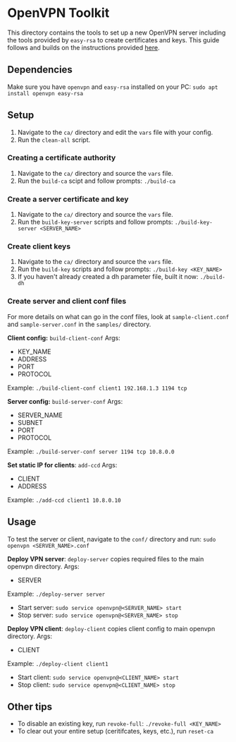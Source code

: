 # OpenVPN Toolkit

This directory contains the tools to set up a new OpenVPN server including the tools provided by `easy-rsa` to create certificates and keys. This guide follows and builds on the instructions provided [here](https://openvpn.net/community-resources/setting-up-your-own-certificate-authority-ca/).

## Dependencies

Make sure you have `openvpn` and `easy-rsa` installed on your PC: `sudo apt install openvpn easy-rsa`

## Setup

1. Navigate to the `ca/` directory and edit the `vars` file with your config.
2. Run the `clean-all` script.

### Creating a certificate authority

1. Navigate to the `ca/` directory and source the `vars` file.
2. Run the `build-ca` scipt and follow prompts: `./build-ca`

### Create a server certificate and key

1. Navigate to the `ca/` directory and source the `vars` file.
2. Run the `build-key-server` scripts and follow prompts: `./build-key-server <SERVER_NAME>`

### Create client keys

1. Navigate to the `ca/` directory and source the `vars` file.
2. Run the `build-key` scripts and follow prompts: `./build-key <KEY_NAME>`
3. If you haven't already created a dh parameter file, built it now: `./build-dh`

### Create server and client conf files

For more details on what can go in the conf files, look at `sample-client.conf` and `sample-server.conf` in the `samples/` directory.

**Client config:** `build-client-conf` 
Args:
- KEY_NAME
- ADDRESS
- PORT
- PROTOCOL

Example: `./build-client-conf client1 192.168.1.3 1194 tcp`

**Server config:** `build-server-conf`
Args:
- SERVER_NAME
- SUBNET
- PORT
- PROTOCOL

Example: `./build-server-conf server 1194 tcp 10.8.0.0`

**Set static IP for clients**: `add-ccd`
Args:
- CLIENT
- ADDRESS

Example: `./add-ccd client1 10.8.0.10`

## Usage

To test the server or client, navigate to the `conf/` directory and run: `sudo openvpn <SERVER_NAME>.conf`

**Deploy VPN server**: `deploy-server` copies required files to the main openvpn directory.
Args:
- SERVER

Example: `./deploy-server server`
- Start server: `sudo service openvpn@<SERVER_NAME> start`
- Stop server: `sudo service openvpn@<SERVER_NAME> stop`

**Deploy VPN client**: `deploy-client` copies client config to main openvpn directory.
Args:
- CLIENT

Example: `./deploy-client client1`
- Start client: `sudo service openvpn@<CLIENT_NAME> start`
- Stop client: `sudo service openvpn@<CLIENT_NAME> stop`

## Other tips

- To disable an existing key, run `revoke-full`: `./revoke-full <KEY_NAME>`
- To clear out your entire setup (ceritifcates, keys, etc.), run `reset-ca`